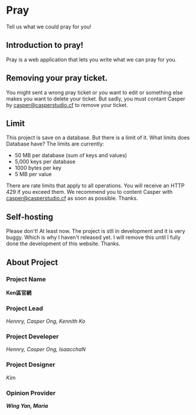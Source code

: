 # Pray
Tell us what we could pray for you!

## Introduction to pray!
Pray is a web application that lets you write what we can pray for you.

## Removing your pray ticket.
You might sent a wrong pray ticket or you want to edit or something else makes you want to delete your ticket. 
But sadly, you must contant Casper by casper@casperstudio.cf to remove your ticket.

## Limit
This project is save on a database. But there is a limit of it.
What limits does Database have?
The limits are currently:

- 50 MB per database (sum of keys and values)
- 5,000 keys per database
- 1000 bytes per key
- 5 MB per value

There are rate limits that apply to all operations. You will receive an HTTP 429 if you exceed them. We recommend you to content Casper with casper@casperstudio.cf as soon as possible. Thanks.

## Self-hosting

Please don't! At least now. The project is stll in development and it is very buggy. Which is why I haven't released yet. I will remove this until I fully done the development of this website. Thanks.

## About Project

### Project Name
**Ken區官網**

### Project Lead
*Hennry, Casper Ong, Kennith Ko*

### Project Developer
*Hennry, Casper Ong, IsaacchaN*

### Project Designer
*Kim*

### Opinion Provider
***Wing Yan, Maria***
